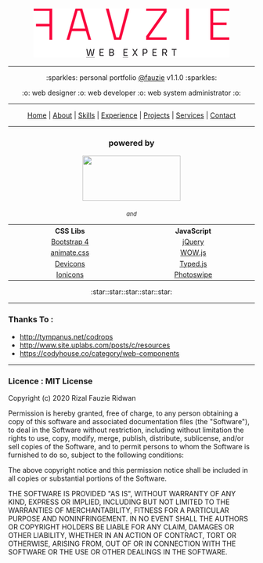 <p align="center"><img src="https://raw.githubusercontent.com/fauzie/fauzie.github.io/master/assets/img/fauzie.png"></p>

---

<p align="center">:sparkles: personal portfolio <a href="https://github.com/fauzie">@fauzie</a> v1.1.0 :sparkles:</p>

<p align="center">:o: web designer :o: web developer :o: web system administrator :o:</p>

---

<p align="center"><a href="https://fauzie.id/">Home</a> | <a href="https://fauzie.id/#about">About</a> | <a href="https://fauzie.id/#skills">Skills</a> | <a href="https://fauzie.id/#experience">Experience</a> | <a href="https://fauzie.id/#projects">Projects</a> | <a href="https://fauzie.id/#services">Services</a> | <a href="https://fauzie.id/#contacts">Contact</a></p>

---

<h3 align="center">powered by</h3>
<p align="center"><a href="https://jekyllrb.com/"><img src="https://jekyllrb.com/img/logo-2x.png" width="200" height="92"></a></p>
<p align="center"><small><em>and</em></small></p>

<table align="center">
<tr>
<th align="center" width="500">CSS Libs</th>
<th align="center" width="500">JavaScript</th>
</tr>
<tr>
<td align="center"><a href="http://v4-alpha.getbootstrap.com/">Bootstrap 4</a></td>
<td align="center"><a href="http://jquery.com/">jQuery</a></td>
</tr>
<tr>
<td align="center"><a href="http://github.com/daneden/animate.css">animate.css</a></td>
<td align="center"><a href="http://mynameismatthieu.com/WOW/">WOW.js</a></td>
</tr>
<tr>
<td align="center"><a href="https://github.com/vorillaz/devicons">Devicons</a></td>
<td align="center"><a href="https://github.com/mattboldt/typed.js/">Typed.js</a></td>
</tr>
<tr>
<td align="center"><a href="http://ionicons.com/">Ionicons</a></td>
<td align="center"><a href="https://github.com/dimsemenov/photoswipe">Photoswipe</a></td>
</tr>
</table>
<p align="center">:star::star::star::star::star:</p>

___

### Thanks To :

* http://tympanus.net/codrops
* http://www.site.uplabs.com/posts/c/resources
* https://codyhouse.co/category/web-components

___

### Licence : MIT License

Copyright (c) 2020 Rizal Fauzie Ridwan

Permission is hereby granted, free of charge, to any person obtaining a copy
of this software and associated documentation files (the "Software"), to deal
in the Software without restriction, including without limitation the rights
to use, copy, modify, merge, publish, distribute, sublicense, and/or sell
copies of the Software, and to permit persons to whom the Software is
furnished to do so, subject to the following conditions:

The above copyright notice and this permission notice shall be included in all
copies or substantial portions of the Software.

THE SOFTWARE IS PROVIDED "AS IS", WITHOUT WARRANTY OF ANY KIND, EXPRESS OR
IMPLIED, INCLUDING BUT NOT LIMITED TO THE WARRANTIES OF MERCHANTABILITY,
FITNESS FOR A PARTICULAR PURPOSE AND NONINFRINGEMENT. IN NO EVENT SHALL THE
AUTHORS OR COPYRIGHT HOLDERS BE LIABLE FOR ANY CLAIM, DAMAGES OR OTHER
LIABILITY, WHETHER IN AN ACTION OF CONTRACT, TORT OR OTHERWISE, ARISING FROM,
OUT OF OR IN CONNECTION WITH THE SOFTWARE OR THE USE OR OTHER DEALINGS IN THE
SOFTWARE.
